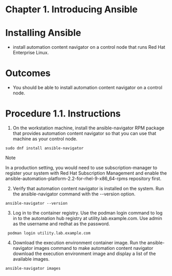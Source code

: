 # Chapter 1. Introducing Ansible
# Installing Ansible
- install automation content navigator on a control node that runs Red Hat Enterprise Linux.
# Outcomes
 - You should be able to install automation content navigator on a control node.

# Procedure 1.1. Instructions
1. On the workstation machine, install the ansible-navigator RPM package that provides automation content navigator so that you can use that machine as your control node.
```
sudo dnf install ansible-navigator
```
> [!NOTE]
 In a production setting, you would need to use subscription-manager to register your system with Red Hat Subscription Management and enable the ansible-automation-platform-2.2-for-rhel-9-x86_64-rpms repository first.


2. Verify that automation content navigator is installed on the system. Run the ansible-navigator command with the --version option.
```
ansible-navigator --version
```
3. Log in to the container registry. Use the podman login command to log in to the automation hub registry at utility.lab.example.com. Use admin as the username and redhat as the password.
```
 podman login utility.lab.example.com
```
4. Download the execution environment container image. Run the ansible-navigator images command to make automation content navigator download the execution environment image and display a list of the available images.
```
ansible-navigator images
```

